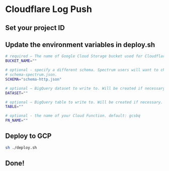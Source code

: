 # Cloudflare Log Push

## Set your project ID
<walkthrough-project-setup></walkthrough-project-setup>

## Update the environment variables in deploy.sh
```sh
# required – The name of Google Cloud Storage bucket used for Cloudflare Logpush logs.
BUCKET_NAME=""

# optional - specify a different schema. Spectrum users will want to change this to
# schema-spectrum.json.
SCHEMA="schema-http.json"

# optional – BigQuery dataset to write to. Will be created if necessary.
DATASET=""

# optional – BigQuery table to write to. Will be created if necessary.
TABLE=""

# optional - the name of your Cloud Function. default: gcsbq
FN_NAME=""
```

## Deploy to GCP
```sh
sh ./deploy.sh
```

## Done!